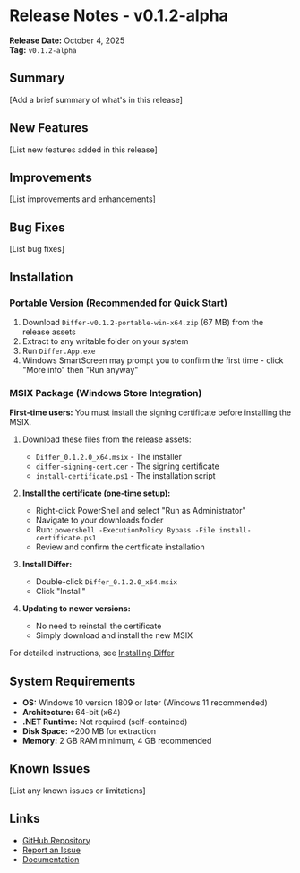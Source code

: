 # Release Notes - v0.1.2-alpha

**Release Date:** October 4, 2025  
**Tag:** `v0.1.2-alpha`

## Summary

[Add a brief summary of what's in this release]

## New Features

[List new features added in this release]

## Improvements

[List improvements and enhancements]

## Bug Fixes

[List bug fixes]

## Installation

### Portable Version (Recommended for Quick Start)

1. Download `Differ-v0.1.2-portable-win-x64.zip` (67 MB) from the release assets
2. Extract to any writable folder on your system
3. Run `Differ.App.exe`
4. Windows SmartScreen may prompt you to confirm the first time - click "More info" then "Run anyway"

### MSIX Package (Windows Store Integration)

**First-time users:** You must install the signing certificate before installing the MSIX.

1. Download these files from the release assets:
   - `Differ_0.1.2.0_x64.msix` - The installer
   - `differ-signing-cert.cer` - The signing certificate
   - `install-certificate.ps1` - The installation script

2. **Install the certificate (one-time setup):**
   - Right-click PowerShell and select "Run as Administrator"
   - Navigate to your downloads folder
   - Run: `powershell -ExecutionPolicy Bypass -File install-certificate.ps1`
   - Review and confirm the certificate installation

3. **Install Differ:**
   - Double-click `Differ_0.1.2.0_x64.msix`
   - Click "Install"

4. **Updating to newer versions:**
   - No need to reinstall the certificate
   - Simply download and install the new MSIX

For detailed instructions, see [Installing Differ](https://github.com/csseeker/differ/blob/master/docs/user-guide/installing-differ.md)

## System Requirements

- **OS:** Windows 10 version 1809 or later (Windows 11 recommended)
- **Architecture:** 64-bit (x64)
- **.NET Runtime:** Not required (self-contained)
- **Disk Space:** ~200 MB for extraction
- **Memory:** 2 GB RAM minimum, 4 GB recommended

## Known Issues

[List any known issues or limitations]

## Links

- [GitHub Repository](https://github.com/csseeker/differ)
- [Report an Issue](https://github.com/csseeker/differ/issues)
- [Documentation](https://github.com/csseeker/differ/blob/master/docs/index.md)
